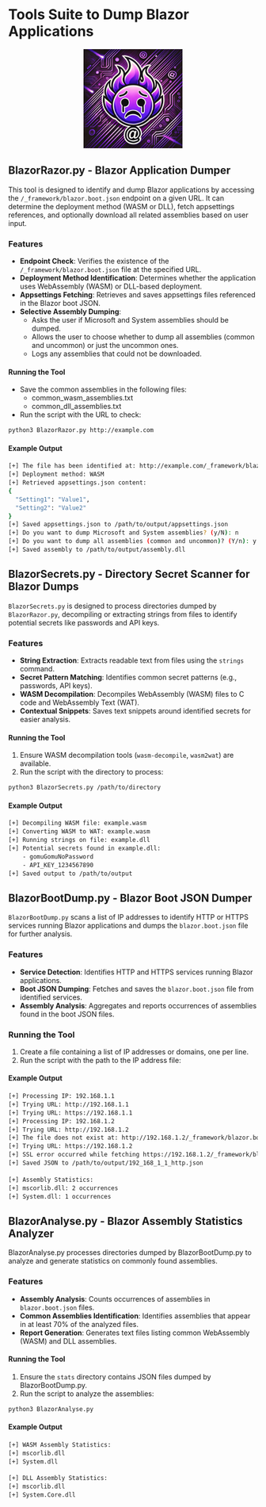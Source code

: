 # Tools Suite to Dump Blazor Applications


<p align="center">
  <img src="/img/blazorrazor.png" width="200">
</p>


## BlazorRazor.py - Blazor Application Dumper

This tool is designed to identify and dump Blazor applications by accessing the `/_framework/blazor.boot.json` endpoint on a given URL. It can determine the deployment method (WASM or DLL), fetch appsettings references, and optionally download all related assemblies based on user input.

### Features

- **Endpoint Check**: Verifies the existence of the `/_framework/blazor.boot.json` file at the specified URL.
- **Deployment Method Identification**: Determines whether the application uses WebAssembly (WASM) or DLL-based deployment.
- **Appsettings Fetching**: Retrieves and saves appsettings files referenced in the Blazor boot JSON.
- **Selective Assembly Dumping**: 
  - Asks the user if Microsoft and System assemblies should be dumped.
  - Allows the user to choose whether to dump all assemblies (common and uncommon) or just the uncommon ones.
  - Logs any assemblies that could not be downloaded.

#### Running the Tool

- Save the common assemblies in the following files:
  - common_wasm_assemblies.txt
  - common_dll_assemblies.txt
- Run the script with the URL to check:
```sh
python3 BlazorRazor.py http://example.com
```


#### Example Output
```sh
[+] The file has been identified at: http://example.com/_framework/blazor.boot.json and will be parsed.
[+] Deployment method: WASM
[+] Retrieved appsettings.json content:
{
  "Setting1": "Value1",
  "Setting2": "Value2"
}
[+] Saved appsettings.json to /path/to/output/appsettings.json
[+] Do you want to dump Microsoft and System assemblies? (y/N): n
[+] Do you want to dump all assemblies (common and uncommon)? (Y/n): y
[+] Saved assembly to /path/to/output/assembly.dll
```
## BlazorSecrets.py - Directory Secret Scanner for Blazor Dumps

`BlazorSecrets.py` is designed to process directories dumped by `BlazorRazor.py`, decompiling or extracting strings from files to identify potential secrets like passwords and API keys.

### Features

- **String Extraction**: Extracts readable text from files using the `strings` command.
- **Secret Pattern Matching**: Identifies common secret patterns (e.g., passwords, API keys).
- **WASM Decompilation**: Decompiles WebAssembly (WASM) files to C code and WebAssembly Text (WAT).
- **Contextual Snippets**: Saves text snippets around identified secrets for easier analysis.

#### Running the Tool

1. Ensure WASM decompilation tools (`wasm-decompile`, `wasm2wat`) are available.
2. Run the script with the directory to process:

```sh
python3 BlazorSecrets.py /path/to/directory
```

#### Example Output

```sh
[+] Decompiling WASM file: example.wasm
[+] Converting WASM to WAT: example.wasm
[+] Running strings on file: example.dll
[+] Potential secrets found in example.dll:
    - gomuGomuNoPassword
    - API_KEY_1234567890
[+] Saved output to /path/to/output
```

## BlazorBootDump.py - Blazor Boot JSON Dumper

`BlazorBootDump.py` scans a list of IP addresses to identify HTTP or HTTPS services running Blazor applications and dumps the `blazor.boot.json` file for further analysis.

### Features

- **Service Detection**: Identifies HTTP and HTTPS services running Blazor applications.
- **Boot JSON Dumping**: Fetches and saves the `blazor.boot.json` file from identified services.
- **Assembly Analysis**: Aggregates and reports occurrences of assemblies found in the boot JSON files.

### Running the Tool

1. Create a file containing a list of IP addresses or domains, one per line.
2. Run the script with the path to the IP address file:

#### Example Output

```sh
[+] Processing IP: 192.168.1.1
[+] Trying URL: http://192.168.1.1
[+] Trying URL: https://192.168.1.1
[+] Processing IP: 192.168.1.2
[+] Trying URL: http://192.168.1.2
[+] The file does not exist at: http://192.168.1.2/_framework/blazor.boot.json
[+] Trying URL: https://192.168.1.2
[+] SSL error occurred while fetching https://192.168.1.2/_framework/blazor.boot.json: ...
[+] Saved JSON to /path/to/output/192_168_1_1_http.json

[+] Assembly Statistics:
[+] mscorlib.dll: 2 occurrences
[+] System.dll: 1 occurrences
```

## BlazorAnalyse.py - Blazor Assembly Statistics Analyzer

BlazorAnalyse.py processes directories dumped by BlazorBootDump.py to analyze and generate statistics on commonly found assemblies.

### Features

- **Assembly Analysis**: Counts occurrences of assemblies in `blazor.boot.json` files.
- **Common Assemblies Identification**: Identifies assemblies that appear in at least 70% of the analyzed files.
- **Report Generation**: Generates text files listing common WebAssembly (WASM) and DLL assemblies.

#### Running the Tool

1. Ensure the `stats` directory contains JSON files dumped by BlazorBootDump.py.
2. Run the script to analyze the assemblies:

```sh
python3 BlazorAnalyse.py
```

#### Example Output

```sh
[+] WASM Assembly Statistics:
[+] mscorlib.dll
[+] System.dll

[+] DLL Assembly Statistics:
[+] mscorlib.dll
[+] System.Core.dll
```
